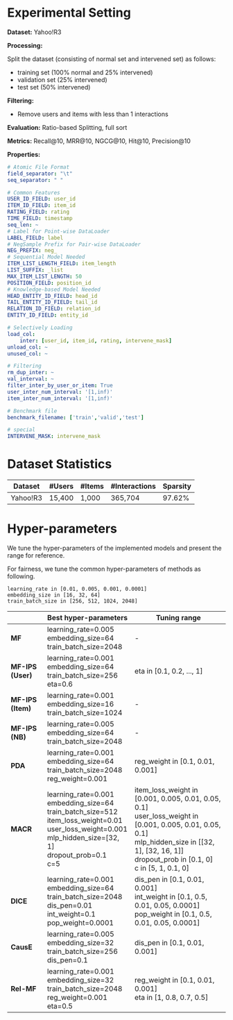 # Experimental Setting

**Dataset:** Yahoo!R3

**Processing:** 

Split the dataset (consisting of normal set and intervened set) as follows:
- training set (100% normal and 25% intervened)
- validation set (25% intervened)
- test set (50% intervened)

**Filtering:** 
- Remove users and items with less than 1 interactions

**Evaluation:** Ratio-based Splitting, full sort

**Metrics:** Recall@10, MRR@10, NGCG@10, Hit@10, Precision@10

**Properties:**

```yaml
# Atomic File Format
field_separator: "\t"
seq_separator: " "

# Common Features
USER_ID_FIELD: user_id
ITEM_ID_FIELD: item_id
RATING_FIELD: rating
TIME_FIELD: timestamp
seq_len: ~
# Label for Point-wise DataLoader
LABEL_FIELD: label
# NegSample Prefix for Pair-wise DataLoader
NEG_PREFIX: neg_
# Sequential Model Needed
ITEM_LIST_LENGTH_FIELD: item_length
LIST_SUFFIX: _list
MAX_ITEM_LIST_LENGTH: 50
POSITION_FIELD: position_id
# Knowledge-based Model Needed
HEAD_ENTITY_ID_FIELD: head_id
TAIL_ENTITY_ID_FIELD: tail_id
RELATION_ID_FIELD: relation_id
ENTITY_ID_FIELD: entity_id

# Selectively Loading
load_col:
    inter: [user_id, item_id, rating, intervene_mask]
unload_col: ~
unused_col: ~

# Filtering
rm_dup_inter: ~
val_interval: ~
filter_inter_by_user_or_item: True
user_inter_num_interval: '[1,inf)'
item_inter_num_interval: '[1,inf)'

# Benchmark file
benchmark_filename: ['train','valid','test']

# special
INTERVENE_MASK: intervene_mask
```

# Dataset Statistics

| Dataset    | #Users | #Items | #Interactions | Sparsity |
| ---------- | ------ | ------ | ------------- | -------- |
| Yahoo!R3   | 15,400 | 1,000  |   365,704     | 97.62%   |

# Hyper-parameters
We tune the hyper-parameters of the implemented models and present the range for reference.

For fairness, we tune the common hyper-parameters of methods as following. 
```
learning_rate in [0.01, 0.005, 0.001, 0.0001]
embedding_size in [16, 32, 64]
train_batch_size in [256, 512, 1024, 2048]
```

|                      | Best hyper-parameters                                        | Tuning range                                                 |
| -------------------- | ------------------------------------------------------------ | ------------------------------------------------------------ |
| **MF**               | learning_rate=0.005<br />embedding_size=64<br />train_batch_size=2048 |-  |
| **MF-IPS (User)**    | learning_rate=0.001<br />embedding_size=64<br />train_batch_size=256<br />eta=0.6 | eta in [0.1, 0.2, ..., 1] |
| **MF-IPS (Item)**    | learning_rate=0.001<br />embedding_size=16<br />train_batch_size=1024 |-  |
| **MF-IPS (NB)**      | learning_rate=0.005<br />embedding_size=64<br />train_batch_size=2048 |-  |
| **PDA**              | learning_rate=0.001<br />embedding_size=64<br />train_batch_size=2048<br />reg_weight=0.001 | reg_weight in [0.1, 0.01, 0.001] |
| **MACR**             | learning_rate=0.001<br />embedding_size=64<br />train_batch_size=512<br />item_loss_weight=0.01<br />user_loss_weight=0.001<br />mlp_hidden_size=[32, 1]<br />dropout_prob=0.1<br />c=5 | item_loss_weight in [0.001, 0.005, 0.01, 0.05, 0.1]<br />user_loss_weight in [0.001, 0.005, 0.01, 0.05, 0.1]<br />mlp_hidden_size in [[32, 1], [32, 16, 1]]<br />dropout_prob in [0.1, 0]<br />c in [5, 1, 0.1, 0] |
| **DICE**             | learning_rate=0.001<br />embedding_size=64<br />train_batch_size=2048<br />dis_pen=0.01<br />int_weight=0.1<br />pop_weight=0.0001 | dis_pen in [0.1, 0.01, 0.001]<br />int_weight in [0.1, 0.5, 0.01, 0.05, 0.0001]<br />pop_weight in [0.1, 0.5, 0.01, 0.05, 0.0001]|
| **CausE**            | learning_rate=0.005<br />embedding_size=32<br />train_batch_size=256<br />dis_pen=0.1 | dis_pen in [0.1, 0.01, 0.001] |
| **Rel-MF**           | learning_rate=0.001<br />embedding_size=32<br />train_batch_size=2048<br />reg_weight=0.001<br />eta=0.5 | reg_weight in [0.1, 0.01, 0.001]<br />eta in [1, 0.8, 0.7, 0.5] |
